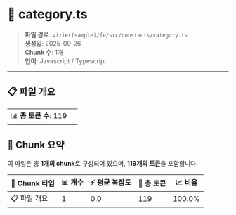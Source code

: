 # 📄 category.ts

> **파일 경로**: `vizier(sample)/fe/src/constants/category.ts`  
> **생성일**: 2025-09-26  
> **Chunk 수**: 1개  
> **언어**: Javascript / Typescript
---


## 📋 파일 개요

| | |
|--|--|
| 📊 **총 토큰 수**: 119 |  |






## 🧩 Chunk 요약

이 파일은 총 **1개의 chunk**로 구성되어 있으며, **119개의 토큰**을 포함합니다.

| 🧩 Chunk 타입 | 📊 개수 | ⚡ 평균 복잡도 | 📝 총 토큰 | 📈 비율 |
|---------------|--------|-------------|----------|--------|
| 📋 파일 개요 | 1 | 0.0 | 119 | 100.0% |

